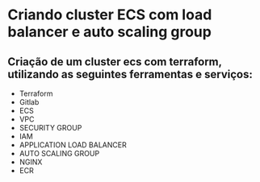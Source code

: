 # Criando cluster ECS com load balancer e auto scaling group

## Criação de um cluster ecs com terraform, utilizando as seguintes ferramentas e serviços:

- Terraform
- Gitlab
- ECS
- VPC
- SECURITY GROUP
- IAM
- APPLICATION LOAD BALANCER
- AUTO SCALING GROUP
- NGINX
- ECR
